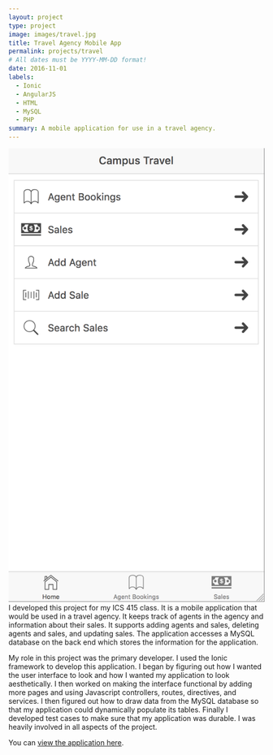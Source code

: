 ```yaml
---
layout: project
type: project
image: images/travel.jpg
title: Travel Agency Mobile App
permalink: projects/travel
# All dates must be YYYY-MM-DD format!
date: 2016-11-01
labels:
  - Ionic
  - AngularJS
  - HTML
  - MySQL
  - PHP
summary: A mobile application for use in a travel agency.
---
```


<img class="ui medium right floated rounded image" src="../images/travel-agency-screenshot.png">I developed this project for my ICS 415 class. It is a mobile application that would be used in a travel agency. It keeps track of agents in the agency and information about their sales. It supports adding agents and sales, deleting agents and sales, and updating sales. The application accesses a MySQL database on the back end which stores the information for the application.

My role in this project was the primary developer. I used the Ionic framework to develop this application. I began by figuring out how I wanted the user interface to look and how I wanted my application to look aesthetically. I then worked on making the interface functional by adding more pages and using Javascript controllers, routes, directives, and services. I then figured out how to draw data from the MySQL database so that my application could dynamically populate its tables. Finally I developed test cases to make sure that my application was durable. I was heavily involved in all aspects of the project.

You can [view the application here](http://jaysonnutt.com/ct-pro/#/page1/page2).

